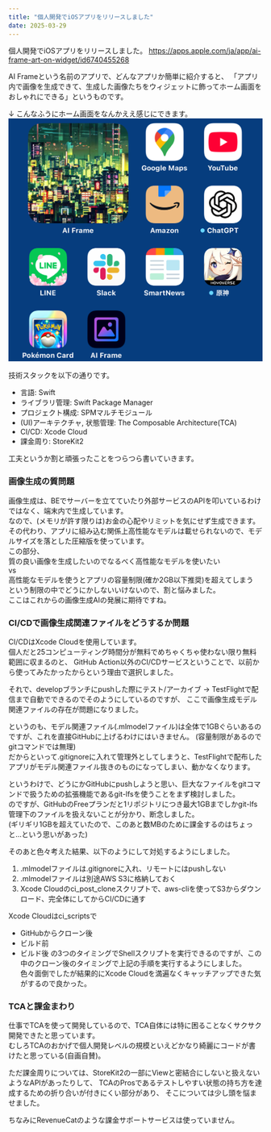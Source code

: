 ```yaml
---
title: "個人開発でiOSアプリをリリースしました"
date: 2025-03-29
---
```


個人開発でiOSアプリをリリースしました。
https://apps.apple.com/ja/app/ai-frame-art-on-widget/id6740455268

AI Frameという名前のアプリで、どんなアプリか簡単に紹介すると、
「アプリ内で画像を生成できて、生成した画像たちをウィジェットに飾ってホーム画面をおしゃれにできる」というものです。

↓ こんなふうにホーム画面をなんかええ感じにできます。
![iPhoneのホーム画面](../../assets/diary/2025-03-31/2025-03-31-01.jpg)

技術スタックを以下の通りです。
- 言語: Swift
- ライブラリ管理: Swift Package Manager
- プロジェクト構成: SPMマルチモジュール
- (UI)アーキテクチャ, 状態管理: The Composable Architecture(TCA)
- CI/CD: Xcode Cloud
- 課金周り: StoreKit2

工夫というか割と頑張ったことをつらつら書いていきます。

### 画像生成の質問題
画像生成は、BEでサーバーを立てていたり外部サービスのAPIを叩いているわけではなく、端末内で生成しています。<br>
なので、(メモリが許す限りは)お金の心配やリミットを気にせず生成できます。<br>
その代わり、アプリに組み込む関係上高性能なモデルは載せられないので、モデルサイズを落とした圧縮版を使っています。<br>
この部分、<br>
質の良い画像を生成したいのでなるべく高性能なモデルを使いたい<br>
vs<br>
高性能なモデルを使うとアプリの容量制限(確か2GB以下推奨)を超えてしまう<br>
という制限の中でどうにかしないいけないので、割と悩みました。<br>
ここはこれからの画像生成AIの発展に期待ですね。

### CI/CDで画像生成関連ファイルをどうするか問題
CI/CDはXcode Cloudを使用しています。<br>
個人だと25コンピューティング時間分が無料でめちゃくちゃ使わない限り無料範囲に収まるのと、
GitHub Action以外のCI/CDサービスということで、以前から使ってみたかったからという理由で選択しました。

それで、developブランチにpushした際にテスト/アーカイブ -> TestFlightで配信まで自動でできるのでそのようにしているのですが、
ここで画像生成モデル関連ファイルの存在が問題になりました。

というのも、モデル関連ファイル(.mlmodelファイル)は全体で1GBぐらいあるのですが、これを直接GitHubに上げるわけにはいきません。
(容量制限があるのでgitコマンドでは無理)<br>
だからといって.gitignoreに入れて管理外としてしまうと、TestFlightで配布したアプリがモデル関連ファイル抜きのものになってしまい、動かなくなります。

というわけで、どうにかGitHubにpushしようと思い、巨大なファイルをgitコマンドで扱うための拡張機能であるgit-lfsを使うことをまず検討しました。<br>
のですが、GitHubのFreeプランだと1リポジトリにつき最大1GBまでしかgit-lfs管理下のファイルを扱えないことが分かり、断念しました。<br>
(ギリギリ1GBを超えていたので、このあと数MBのために課金するのはちょっと...という思いがあった)

そのあと色々考えた結果、以下のようにして対処するようにしました。
1. .mlmodelファイルは.gitignoreに入れ、リモートにはpushしない
2. .mlmodelファイルは別途AWS S3に格納しておく
3. Xcode Cloudのci_post_cloneスクリプトで、aws-cliを使ってS3からダウンロード、完全体にしてからCI/CDに通す

Xcode Cloudはci_scriptsで
- GitHubからクローン後
- ビルド前
- ビルド後
の3つのタイミングでShellスクリプトを実行できるのですが、この中のクローン後のタイミングで上記の手順を実行するようにしました。<br>
色々面倒でしたが結果的にXcode Cloudを満遍なくキャッチアップできた気がするので良かった。

### TCAと課金まわり
仕事でTCAを使って開発しているので、TCA自体には特に困ることなくサクサク開発できたと思っています。<br>
むしろTCAのおかげで個人開発レベルの規模といえどかなり綺麗にコードが書けたと思っている(自画自賛)。

ただ課金周りについては、StoreKit2の一部にViewと密結合にしないと扱えないようなAPIがあったりして、
TCAのProsであるテストしやすい状態の持ち方を達成するための折り合いが付きにくい部分があり、
そこについては少し頭を悩ませました。

ちなみにRevenueCatのような課金サポートサービスは使っていません。
